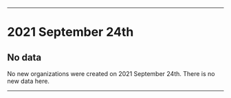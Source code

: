 
***

# 2021 September 24th

## No data

No new organizations were created on 2021 September 24th. There is no new data here.

***

